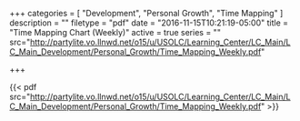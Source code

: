 +++
categories = [
  "Development",
  "Personal Growth",
  "Time Mapping"
]
description = ""
filetype = "pdf"
date = "2016-11-15T10:21:19-05:00"
title = "Time Mapping Chart (Weekly)"
active = true
series = ""
src="http://partylite.vo.llnwd.net/o15/u/USOLC/Learning_Center/LC_Main/LC_Main_Development/Personal_Growth/Time_Mapping_Weekly.pdf"

+++

{{< pdf src="http://partylite.vo.llnwd.net/o15/u/USOLC/Learning_Center/LC_Main/LC_Main_Development/Personal_Growth/Time_Mapping_Weekly.pdf" >}}
